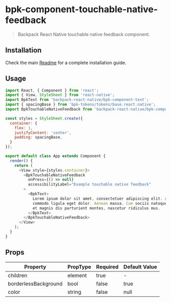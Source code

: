 # bpk-component-touchable-native-feedback

> Backpack React Native touchable native feedback component.

## Installation

Check the main [Readme](https://github.com/skyscanner/backpack-react-native#usage) for a complete installation guide.

## Usage

```js
import React, { Component } from 'react';
import { View, StyleSheet } from 'react-native';
import BpkText from 'backpack-react-native/bpk-component-text';
import { spacingBase } from 'bpk-tokens/tokens/base.react.native';
import BpkTouchableNativeFeedback from 'backpack-react-native/bpk-component-touchable-native-feedback';

const styles = StyleSheet.create({
  container: {
    flex: 1,
    justifyContent: 'center',
    padding: spacingBase,
  }
});

export default class App extends Component {
  render() {
    return (
      <View style={styles.container}>
        <BpkTouchableNativeFeedback
          onPress={() => null}
          accessibilityLabel="Example touchable native feedback"
        >
          <BpkText>
            Lorem ipsum dolor sit amet, consectetuer adipiscing elit. Aenean
            commodo ligula eget dolor. Aenean massa. Cum sociis natoque penatibus
            et magnis dis parturient montes, nascetur ridiculus mus.
          </BpkText>
        </BpkTouchableNativeFeedback>
      </View>
    );
  }
}
```

## Props

| Property             | PropType | Required | Default Value |
| -------------------- | -------- | -------- | ------------- |
| children             | element  | true     | -             |
| borderlessBackground | bool     | false    | true          |
| color                | string   | false    | null          |
